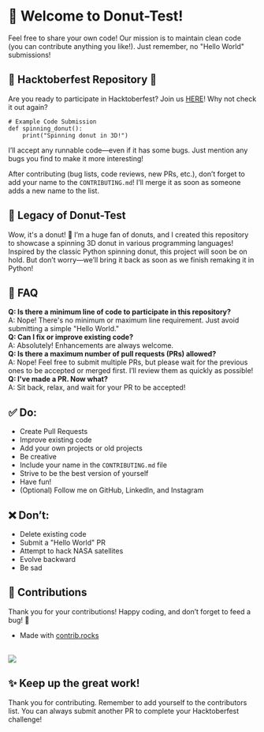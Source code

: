 <h1>🎈 Welcome to Donut-Test!</h1>
<p>Feel free to share your own code! Our mission is to maintain clean code (you can contribute anything you like!). Just remember, no "Hello World" submissions!</p>

<h2>🍩 Hacktoberfest Repository 🍩</h2>
<p>Are you ready to participate in Hacktoberfest? Join us <a href="https://github.com/SilvaneUX/donut-test">HERE</a>! Why not check it out again?</p>

<pre><code># Example Code Submission
def spinning_donut():
    print("Spinning donut in 3D!")
</code></pre>

<p>I’ll accept any runnable code—even if it has some bugs. Just mention any bugs you find to make it more interesting!</p>
<p>After contributing (bug lists, code reviews, new PRs, etc.), don’t forget to add your name to the <code>CONTRIBUTING.md</code>! I’ll merge it as soon as someone adds a new name to the list.</p>

<div class="legacy">
    <h2>🌟 Legacy of Donut-Test</h2>
    <p>Wow, it's a donut! 🍩 I’m a huge fan of donuts, and I created this repository to showcase a spinning 3D donut in various programming languages! Inspired by the classic Python spinning donut, this project will soon be on hold. But don’t worry—we’ll bring it back as soon as we finish remaking it in Python!</p>
</div>

<h2>🎉 FAQ</h2>
<div class="faq">
    <strong>Q: Is there a minimum line of code to participate in this repository?</strong><br>
    A: Nope! There's no minimum or maximum line requirement. Just avoid submitting a simple "Hello World."
</div>

<div class="faq">
    <strong>Q: Can I fix or improve existing code?</strong><br>
    A: Absolutely! Enhancements are always welcome.
</div>

<div class="faq">
    <strong>Q: Is there a maximum number of pull requests (PRs) allowed?</strong><br>
    A: Nope! Feel free to submit multiple PRs, but please wait for the previous ones to be accepted or merged first. I’ll review them as quickly as possible!
</div>

<div class="faq">
    <strong>Q: I've made a PR. Now what?</strong><br>
    A: Sit back, relax, and wait for your PR to be accepted!
</div>

<h2>✅ Do:</h2>
<ul>
    <li>Create Pull Requests</li>
    <li>Improve existing code</li>
    <li>Add your own projects or old projects</li>
    <li>Be creative</li>
    <li>Include your name in the <code>CONTRIBUTING.md</code> file</li>
    <li>Strive to be the best version of yourself</li>
    <li>Have fun!</li>
    <li>(Optional) Follow me on GitHub, LinkedIn, and Instagram</li>
</ul>

<h2>❌ Don’t:</h2>
<ul>
    <li>Delete existing code</li>
    <li>Submit a "Hello World" PR</li>
    <li>Attempt to hack NASA satellites</li>
    <li>Evolve backward</li>
    <li>Be sad</li>
</ul>

<div class="contribution">
    <h2>🛂 Contributions</h2>
    <p>Thank you for your contributions! Happy coding, and don’t forget to feed a bug! 🐞</p>
    <ul>
        <li>Made with <a href="https://contrib.rocks">contrib.rocks</a></li>
    </ul>
    </br>
    <a href="https://github.com/SilvaneUX/donut-test/graphs/contributors">
      <img src="https://contrib.rocks/image?repo=SilvaneUX/donut-test" />
    </a>
</div>

<h2>✨ Keep up the great work!</h2>
<p>Thank you for contributing. Remember to add yourself to the contributors list. You can always submit another PR to complete your Hacktoberfest challenge!</p>


